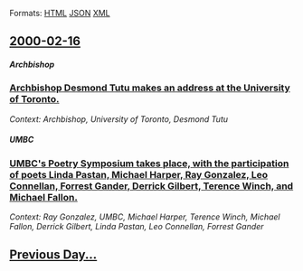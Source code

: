 
Formats: [HTML](2000/02/16/index.html)  [JSON](2000/02/16/index.json)  [XML](2000/02/16/index.xml)  

## [2000-02-16](/news/2000/02/16/index.md)

##### Archbishop
### [ Archbishop Desmond Tutu makes an address at the University of Toronto. ](/news/2000/02/16/archbishop-desmond-tutu-makes-an-address-at-the-university-of-toronto.md)
_Context: Archbishop, University of Toronto, Desmond Tutu_

##### UMBC
### [ UMBC's Poetry Symposium takes place, with the participation of poets Linda Pastan, Michael Harper, Ray Gonzalez, Leo Connellan, Forrest Gander, Derrick Gilbert, Terence Winch, and Michael Fallon. ](/news/2000/02/16/umbc-s-poetry-symposium-takes-place-with-the-participation-of-poets-linda-pastan-michael-harper-ray-gonzalez-leo-connellan-forrest-gan.md)
_Context: Ray Gonzalez, UMBC, Michael Harper, Terence Winch, Michael Fallon, Derrick Gilbert, Linda Pastan, Leo Connellan, Forrest Gander_

## [Previous Day...](/news/2000/02/15/index.md)

